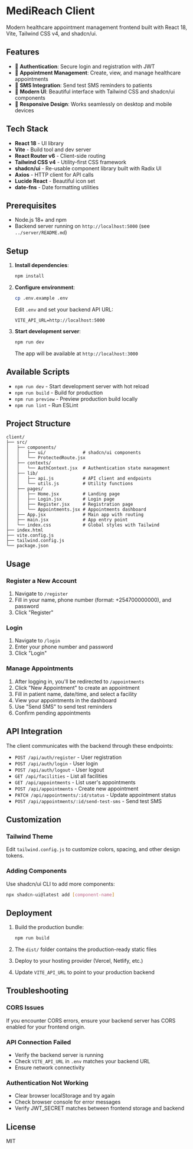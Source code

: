 # MediReach Client

Modern healthcare appointment management frontend built with React 18, Vite, Tailwind CSS v4, and shadcn/ui.

## Features

- 🔐 **Authentication**: Secure login and registration with JWT
- 📅 **Appointment Management**: Create, view, and manage healthcare appointments
- 💬 **SMS Integration**: Send test SMS reminders to patients
- 🎨 **Modern UI**: Beautiful interface with Tailwind CSS and shadcn/ui components
- 📱 **Responsive Design**: Works seamlessly on desktop and mobile devices

## Tech Stack

- **React 18** - UI library
- **Vite** - Build tool and dev server
- **React Router v6** - Client-side routing
- **Tailwind CSS v4** - Utility-first CSS framework
- **shadcn/ui** - Re-usable component library built with Radix UI
- **Axios** - HTTP client for API calls
- **Lucide React** - Beautiful icon set
- **date-fns** - Date formatting utilities

## Prerequisites

- Node.js 18+ and npm
- Backend server running on `http://localhost:5000` (see `../server/README.md`)

## Setup

1. **Install dependencies**:

   ```bash
   npm install
   ```

2. **Configure environment**:

   ```bash
   cp .env.example .env
   ```

   Edit `.env` and set your backend API URL:

   ```
   VITE_API_URL=http://localhost:5000
   ```

3. **Start development server**:

   ```bash
   npm run dev
   ```

   The app will be available at `http://localhost:3000`

## Available Scripts

- `npm run dev` - Start development server with hot reload
- `npm run build` - Build for production
- `npm run preview` - Preview production build locally
- `npm run lint` - Run ESLint

## Project Structure

```
client/
├── src/
│   ├── components/
│   │   ├── ui/              # shadcn/ui components
│   │   └── ProtectedRoute.jsx
│   ├── contexts/
│   │   └── AuthContext.jsx  # Authentication state management
│   ├── lib/
│   │   ├── api.js           # API client and endpoints
│   │   └── utils.js         # Utility functions
│   ├── pages/
│   │   ├── Home.jsx         # Landing page
│   │   ├── Login.jsx        # Login page
│   │   ├── Register.jsx     # Registration page
│   │   └── Appointments.jsx # Appointments dashboard
│   ├── App.jsx              # Main app with routing
│   ├── main.jsx             # App entry point
│   └── index.css            # Global styles with Tailwind
├── index.html
├── vite.config.js
├── tailwind.config.js
└── package.json
```

## Usage

### Register a New Account

1. Navigate to `/register`
2. Fill in your name, phone number (format: +254700000000), and password
3. Click "Register"

### Login

1. Navigate to `/login`
2. Enter your phone number and password
3. Click "Login"

### Manage Appointments

1. After logging in, you'll be redirected to `/appointments`
2. Click "New Appointment" to create an appointment
3. Fill in patient name, date/time, and select a facility
4. View your appointments in the dashboard
5. Use "Send SMS" to send test reminders
6. Confirm pending appointments

## API Integration

The client communicates with the backend through these endpoints:

- `POST /api/auth/register` - User registration
- `POST /api/auth/login` - User login
- `POST /api/auth/logout` - User logout
- `GET /api/facilities` - List all facilities
- `GET /api/appointments` - List user's appointments
- `POST /api/appointments` - Create new appointment
- `PATCH /api/appointments/:id/status` - Update appointment status
- `POST /api/appointments/:id/send-test-sms` - Send test SMS

## Customization

### Tailwind Theme

Edit `tailwind.config.js` to customize colors, spacing, and other design tokens.

### Adding Components

Use shadcn/ui CLI to add more components:

```bash
npx shadcn-ui@latest add [component-name]
```

## Deployment

1. Build the production bundle:

   ```bash
   npm run build
   ```

2. The `dist/` folder contains the production-ready static files

3. Deploy to your hosting provider (Vercel, Netlify, etc.)

4. Update `VITE_API_URL` to point to your production backend

## Troubleshooting

### CORS Issues

If you encounter CORS errors, ensure your backend server has CORS enabled for your frontend origin.

### API Connection Failed

- Verify the backend server is running
- Check `VITE_API_URL` in `.env` matches your backend URL
- Ensure network connectivity

### Authentication Not Working

- Clear browser localStorage and try again
- Check browser console for error messages
- Verify JWT_SECRET matches between frontend storage and backend

## License

MIT
